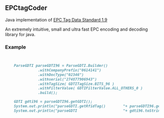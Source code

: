 ## EPCtagCoder


Java implementation of [EPC Tag Data Standard 1.9](http://www.gs1.org/epc/tag-data-standard)

An extremely intuitive, small and ultra fast EPC encoding and decoding library for java. 


### Example

```markdown


	ParseGDTI parseGDTI96 = ParseGDTI.Builder()
			   .withCompanyPrefix("0614141")
			   .withDocType("02346")
			   .withserial("274877906943") 
			   .withTagSize( GDTITagSize.BITS_96 )
			   .withFilterValue( GDTIFilterValue.ALL_OTHERS_0 )
			   .build();

	GDTI gdti96 = parseGDTI96.getGDTI();
	System.out.println("parseGDTI.getRfidTag()        "+ parseGDTI96.getRfidTag() );
	System.out.println("parseGDTI                     "+ gdti96.toString() );     
     

```

